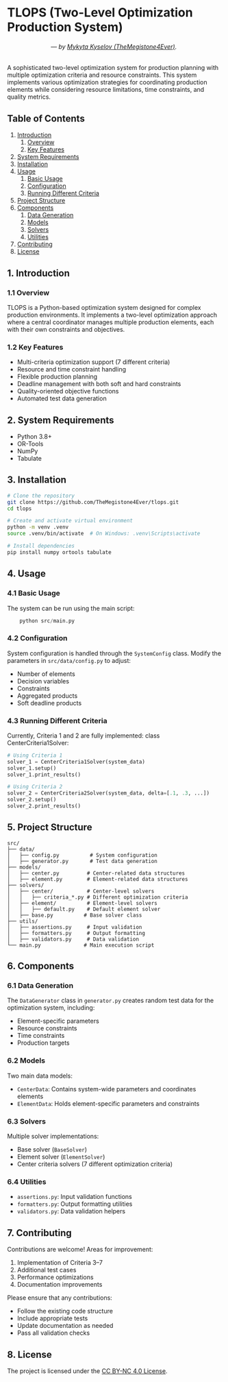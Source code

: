 # TLOPS (Two-Level Optimization Production System)

###### &emsp;&emsp;&emsp;&emsp;&emsp;&emsp;&emsp; — by [Mykyta Kyselov (TheMegistone4Ever)](https://github.com/TheMegistone4Ever).

A sophisticated two-level optimization system for production planning with multiple optimization criteria and resource
constraints. This system implements various optimization strategies for coordinating production elements while
considering resource limitations, time constraints, and quality metrics.

## Table of Contents

1. [Introduction](#1-introduction)
    1. [Overview](#11-overview)
    2. [Key Features](#12-key-features)
2. [System Requirements](#2-system-requirements)
3. [Installation](#3-installation)
4. [Usage](#4-usage)
    1. [Basic Usage](#41-basic-usage)
    2. [Configuration](#42-configuration)
    3. [Running Different Criteria](#43-running-different-criteria)
5. [Project Structure](#5-project-structure)
6. [Components](#6-components)
    1. [Data Generation](#61-data-generation)
    2. [Models](#62-models)
    3. [Solvers](#63-solvers)
    4. [Utilities](#64-utilities)
7. [Contributing](#7-contributing)
8. [License](#8-license)

## 1. Introduction

### 1.1 Overview

TLOPS is a Python-based optimization system designed for complex production environments. It implements a two-level
optimization approach where a central coordinator manages multiple production elements, each with their own constraints
and objectives.

### 1.2 Key Features

- Multi-criteria optimization support (7 different criteria)
- Resource and time constraint handling
- Flexible production planning
- Deadline management with both soft and hard constraints
- Quality-oriented objective functions
- Automated test data generation

## 2. System Requirements

- Python 3.8+
- OR-Tools
- NumPy
- Tabulate

## 3. Installation

```bash
# Clone the repository
git clone https://github.com/TheMegistone4Ever/tlops.git
cd tlops

# Create and activate virtual environment
python -m venv .venv
source .venv/bin/activate  # On Windows: .venv\Scripts\activate

# Install dependencies
pip install numpy ortools tabulate
```

## 4. Usage

### 4.1 Basic Usage

The system can be run using the main script:

```python
    python src/main.py
```

### 4.2 Configuration

System configuration is handled through the `SystemConfig` class. Modify the parameters in `src/data/config.py` to
adjust:

- Number of elements
- Decision variables
- Constraints
- Aggregated products
- Soft deadline products

### 4.3 Running Different Criteria

Currently, Criteria 1 and 2 are fully implemented:
class CenterCriteria1Solver:

```python
# Using Criteria 1
solver_1 = CenterCriteria1Solver(system_data)
solver_1.setup()
solver_1.print_results()

# Using Criteria 2
solver_2 = CenterCriteria2Solver(system_data, delta=[.1, .3, ...])
solver_2.setup()
solver_2.print_results()
```

## 5. Project Structure

```
src/
├── data/
│   ├── config.py          # System configuration
│   ├── generator.py       # Test data generation
├── models/
│   ├── center.py         # Center-related data structures
│   ├── element.py        # Element-related data structures
├── solvers/
│   ├── center/           # Center-level solvers
│   │   ├── criteria_*.py # Different optimization criteria
│   ├── element/          # Element-level solvers
│   │   ├── default.py    # Default element solver
│   ├── base.py          # Base solver class
├── utils/
│   ├── assertions.py     # Input validation
│   ├── formatters.py     # Output formatting
│   ├── validators.py     # Data validation
└── main.py              # Main execution script
```

## 6. Components

### 6.1 Data Generation

The `DataGenerator` class in `generator.py` creates random test data for the optimization system, including:

- Element-specific parameters
- Resource constraints
- Time constraints
- Production targets

### 6.2 Models

Two main data models:

- `CenterData`: Contains system-wide parameters and coordinates elements
- `ElementData`: Holds element-specific parameters and constraints

### 6.3 Solvers

Multiple solver implementations:

- Base solver (`BaseSolver`)
- Element solver (`ElementSolver`)
- Center criteria solvers (7 different optimization criteria)

### 6.4 Utilities

- `assertions.py`: Input validation functions
- `formatters.py`: Output formatting utilities
- `validators.py`: Data validation helpers

## 7. Contributing

Contributions are welcome! Areas for improvement:

1. Implementation of Criteria 3–7
2. Additional test cases
3. Performance optimizations
4. Documentation improvements

Please ensure that any contributions:

- Follow the existing code structure
- Include appropriate tests
- Update documentation as needed
- Pass all validation checks

## 8. License

The project is licensed under the [CC BY-NC 4.0 License](LICENSE.md).
